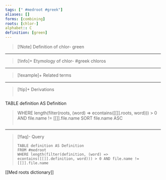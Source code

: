 ```yaml
---
tags: [" #medroot #greek"]
aliases: []
forms: [combining]
roots: [chlor-]
alphabet:: C
definition: [green]
---
```

>[!Note] Definition of chlor-
>green
_____
>[!info]+ Etymology of chlor-
>#greek chloros
_____
>[!example]+ Related terms
>
_____
>[!tip]+ Derivations
>```dataview
TABLE definition AS Definition 
>WHERE length(filter(roots, (word) => econtains([[]].roots, word))) > 0 AND file.name != [[]].file.name
SORT file.name ASC
>```
_____
>[!faq]- Query
>```dataview
>TABLE definition AS Definition
>FROM #medroot
>WHERE length(filter(definition, (word) => econtains([[]].definition, word))) > 0 AND file.name != [[]].file.name
>```

[[Med roots dictionary]]